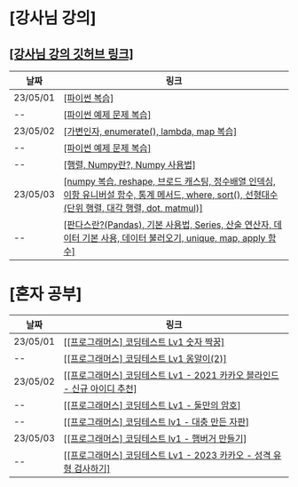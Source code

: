 # [강사님 강의]
## [[강사님 강의 깃허브 링크]](https://github.com/Youngpyoryu/Lecture_Note)
날짜  | 링크
-----|-----
23/05/01 | [[파이썬 복습]](https://colab.research.google.com/drive/1uWCNGjreqA5nJTS1hNPtLL6WC1-MQ8BZ?usp=sharing)
--       | [[파이썬 예제 문제 복습]](https://colab.research.google.com/drive/13mYOoE3zx-RdribVoGDUXtCb1Wo6n2pn?usp=sharing)
23/05/02 | [[가변인자, enumerate(), lambda, map 복습]](https://colab.research.google.com/drive/1LTjACyhi0tK0eGXU1BTlFTH1njYC63bi?usp=sharing)
--      | [[파이썬 예제 문제 복습]](https://colab.research.google.com/drive/1ZbBwUsq7q-cVd_uesOAPWrkBL9ETLb0x?usp=sharing)
--      | [[행렬, Numpy란?, Numpy 사용법]](https://colab.research.google.com/drive/1bi6TQPAIg834Qmu80StrxB7Tr6deqtDP?usp=sharing)
23/05/03 | [[numpy 복습, reshape, 브로드 캐스팅, 정수배열 인덱싱, 이항 유니버설 함수, 통계 메서드, where, sort(), 선형대수(단위 행렬, 대각 행렬, dot, matmul)]](https://colab.research.google.com/drive/1niEGuMLl4A8aatmWFWp4uZOteTxVZQal?usp=sharing)
--       | [[판다스란?(Pandas), 기본 사용법, Series, 산술 연산자, 데이터 기본 사용, 데이터 불러오기, unique, map, apply 함수]](https://colab.research.google.com/drive/1Que7o1zav08vG2DuxwttyOY_N0zQlS3J?usp=sharing)


# [혼자 공부]
날짜 | 링크
----|----
23/05/01 | [[[프로그래머스] 코딩테스트 Lv1 숫자 짝꿍]](https://velog.io/@wonjun12/%ED%94%84%EB%A1%9C%EA%B7%B8%EB%9E%98%EB%A8%B8%EC%8A%A4-230428-Python-%EC%BD%94%EB%94%A9%ED%85%8C%EC%8A%A4%ED%8A%B8-Lv1-%EC%88%AB%EC%9E%90-%EC%A7%9D%EA%BF%8D)
--       | [[[프로그래머스] 코딩테스트 Lv1 옹알이(2)]](https://velog.io/@wonjun12/%ED%94%84%EB%A1%9C%EA%B7%B8%EB%9E%98%EB%A8%B8%EC%8A%A4-230428-Python-%EC%BD%94%EB%94%A9%ED%85%8C%EC%8A%A4%ED%8A%B8-Lv1-%EC%98%B9%EC%95%8C%EC%9D%B42)
23/05/02 | [[[프로그래머스] 코딩테스트 Lv1 - 2021 카카오 블라인드 - 신규 아이디 추천]](https://velog.io/@wonjun12/%ED%94%84%EB%A1%9C%EA%B7%B8%EB%9E%98%EB%A8%B8%EC%8A%A4-230502-Python-Lv1-2021-%EC%B9%B4%EC%B9%B4%EC%98%A4-%EB%B8%94%EB%9D%BC%EC%9D%B8%EB%93%9C-%EC%8B%A0%EA%B7%9C-%EC%95%84%EC%9D%B4%EB%94%94-%EC%B6%94%EC%B2%9C)
--       | [[[프로그래머스] 코딩테스트 Lv1 - 둘만의 암호]](https://velog.io/@wonjun12/%ED%94%84%EB%A1%9C%EA%B7%B8%EB%9E%98%EB%A8%B8%EC%8A%A4-230502-Python-%EC%BD%94%EB%94%A9%ED%85%8C%EC%8A%A4%ED%8A%B8-Lv1-%EB%91%98%EB%A7%8C%EC%9D%98-%EC%95%94%ED%98%B8)
--       | [[[프로그래머스] 코딩테스트 lv1 - 대충 만든 자판]](https://velog.io/@wonjun12/%ED%94%84%EB%A1%9C%EA%B7%B8%EB%9E%98%EB%A8%B8%EC%8A%A4-230502-Python-%EC%BD%94%EB%94%A9%ED%85%8C%EC%8A%A4%ED%8A%B8-Lv1-%EB%8C%80%EC%B6%A9-%EB%A7%8C%EB%93%A0-%EC%9E%90%ED%8C%90)
23/05/03 | [[[프로그래머스] 코딩테스트 lv1 - 햄버거 만들기]](https://velog.io/@wonjun12/%ED%94%84%EB%A1%9C%EA%B7%B8%EB%9E%98%EB%A8%B8%EC%8A%A4-230503-Python-%EC%BD%94%EB%94%A9%ED%85%8C%EC%8A%A4%ED%8A%B8-Lv1-%ED%96%84%EB%B2%84%EA%B1%B0-%EB%A7%8C%EB%93%A4%EA%B8%B0-qjbciceh)
--       | [[[프로그래머스] 코딩테스트 Lv1 - 2023 카카오 - 성격 유형 검사하기]](https://velog.io/@wonjun12/%ED%94%84%EB%A1%9C%EA%B7%B8%EB%9E%98%EB%A8%B8%EC%8A%A4-230503-Python-%EC%BD%94%EB%94%A9%ED%85%8C%EC%8A%A4%ED%8A%B8-Lv1-2023-%EC%B9%B4%EC%B9%B4%EC%98%A4-%EC%84%B1%EA%B2%A9-%EC%9C%A0%ED%98%95-%EA%B2%80%EC%82%AC%ED%95%98%EA%B8%B0)
